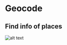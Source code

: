 # Geocode

## Find info of places

![alt text](https://firebasestorage.googleapis.com/v0/b/charlie-phung-portfolio.appspot.com/o/projects%2Fgeocode%2FScreenshot%20from%202018-08-04%2000-04-17.png?alt=media&token=5f75a80e-a0cd-432f-9847-3b90f8448036)
